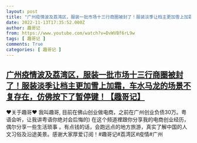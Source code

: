 ```yaml
---
layout: post
title: "广州疫情波及荔湾区，服装一批市场十三行商圈被封了！服装淡季让档主更加雪上加霜，车水马龙的场景不复存在，仿佛按下了暂停键！【趣哥记】"
date: 2022-11-13T17:35:52.000Z
author: 趣哥记
from: https://www.youtube.com/watch?v=DvWVBf6rL9w
tags: [ 趣哥记 ]
comments: True
categories: [ 趣哥记 ]
---
```

<!--1668360952000-->
[广州疫情波及荔湾区，服装一批市场十三行商圈被封了！服装淡季让档主更加雪上加霜，车水马龙的场景不复存在，仿佛按下了暂停键！【趣哥记】](https://www.youtube.com/watch?v=DvWVBf6rL9w)
------

<div>
♥关于趣哥♥ 我叫趣哥,  目前在佛山创业做电商，之前在广州创业负债30万。粤语会听，让我讲粤语你绝对会后悔的) 在这个频道裡跟你分享我的电商创业经历，偶尔分享一些生活琐事 。有点钱的话，会跑远点的地方旅游，真实了解中国的人文习俗及沿途美景。感谢大家厚爱订阅！#趣哥记#荔湾区#疫情#广州
</div>
